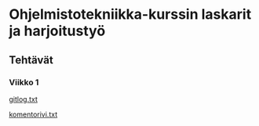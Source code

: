 # Ohjelmistotekniikka-kurssin laskarit ja harjoitustyö

## Tehtävät

### Viikko 1
[gitlog.txt](https://github.com/jupouta/ohjelmistotekniikka/blob/master/laskarit/viikko1/gitlog.txt)

[komentorivi.txt](https://github.com/jupouta/ohjelmistotekniikka/blob/master/laskarit/viikko1/komentorivi.txt)
